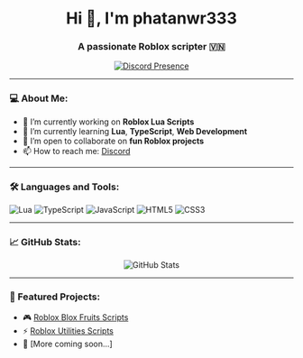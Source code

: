 <h1 align="center">Hi 👋, I'm phatanwr333</h1>
<h3 align="center">A passionate Roblox scripter 🇻🇳</h3>

<p align="center">
  <a href="https://discord.com/users/915056069020123187">
    <img src="https://lanyard.cnrad.dev/api/915056069020123187" alt="Discord Presence" />
  </a>
</p>

---

### 💻 About Me:
- 🔭 I’m currently working on **Roblox Lua Scripts**  
- 🌱 I’m currently learning **Lua**, **TypeScript**, **Web Development**  
- 🤝 I’m open to collaborate on **fun Roblox projects**  
- 📫 How to reach me: [Discord](https://discord.com/users/915056069020123187)  

---

### 🛠️ Languages and Tools:
<p align="left">
  <img src="https://img.shields.io/badge/Lua-2C2D72?style=for-the-badge&logo=lua&logoColor=white" alt="Lua" />
  <img src="https://img.shields.io/badge/TypeScript-007ACC?style=for-the-badge&logo=typescript&logoColor=white" alt="TypeScript" />
  <img src="https://img.shields.io/badge/JavaScript-F7DF1E?style=for-the-badge&logo=javascript&logoColor=black" alt="JavaScript" />
  <img src="https://img.shields.io/badge/HTML5-E34F26?style=for-the-badge&logo=html5&logoColor=white" alt="HTML5" />
  <img src="https://img.shields.io/badge/CSS3-1572B6?style=for-the-badge&logo=css3&logoColor=white" alt="CSS3" />
</p>

---

### 📈 GitHub Stats:
<p align="center">
  <img src="https://github-readme-stats.vercel.app/api?username=phatanwr333&show_icons=true&theme=radical" alt="GitHub Stats" />
</p>

---

### 🌟 Featured Projects:
- 🎮 [Roblox Blox Fruits Scripts](#)  
- ⚡ [Roblox Utilities Scripts](#)  
- 🚀 [More coming soon...]
